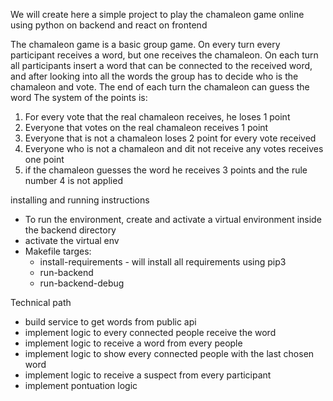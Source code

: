 We will create here a simple project to play the chamaleon game online using python on backend and react on frontend

The chamaleon game is a basic group game. On every turn every participant receives a word, but one receives the chamaleon. On each turn all participants insert a word that can be connected to the received word, and after looking into all the words the group has to decide who is the chamaleon and vote. The end of each turn the chamaleon can guess the word
The system of the points is:
1) For every vote that the real chamaleon receives, he loses 1 point
2) Everyone that votes on the real chamaleon receives 1 point
3) Everyone that is not a chamaleon loses 2 point for every vote received
4) Everyone who is not a chamaleon and dit not receive any votes receives one point
5) if the chamaleon guesses the word he receives 3 points and the rule number 4 is not applied

installing and running instructions
 - To run the environment, create and activate a virtual environment inside the backend directory
 - activate the virtual env
 - Makefile targes:
    - install-requirements - will install all requirements using pip3
    - run-backend
    - run-backend-debug

 Technical path
 - build service to get words from public api
 - implement logic to every connected people receive the word
 - implement logic to receive a word from every people
 - implement logic to show every connected people with the last chosen word
 - implement logic to receive a suspect from every participant
 - implement pontuation logic